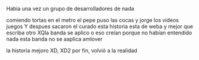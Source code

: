 Había una vez
un grupo de desarrolladores de nada

 comiendo tortas en el metro
el pepe puso las cocas
y jorge los videos juegos
Y despues sacaron el curado
esta historia esta de weba y mejor que escriba otro
XQla banda se aplico 
o eso creían porque no habían entendido nada
esta banda no se aaplica amlover

 la historia mejoro XD, XD2
por fin, volvió a la realidad
